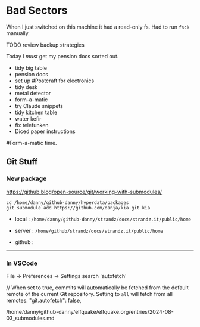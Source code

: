 # Bad Sectors

When I just switched on this machine it had a read-only fs. Had to run `fsck` manually.

TODO review backup strategies

Today I *must* get my pension docs sorted out.

* tidy big table  
* pension docs
* set up #Postcraft for electronics
* tidy desk
* metal detector
* form-a-matic
* try Claude snippets
* tidy kitchen table
* water kefir
* fix telefunken
* Diced paper instructions

#Form-a-matic time.

## Git Stuff

### New package

https://github.blog/open-source/git/working-with-submodules/

```
cd /home/danny/github-danny/hyperdata/packages
git submodule add https://github.com/danja/kia.git kia
```


- local : `/home/danny/github-danny/strandz/docs/strandz.it/public/home`
- server : `/home/github/strandz/docs/strandz.it/public/home`

- github :

---



### In VSCode

File -> Preferences -> Settings
search 'autofetch'

// When set to true, commits will automatically be fetched from the default remote of the current Git repository. Setting to `all` will fetch from all remotes.
"git.autofetch": false,

/home/danny/github-danny/elfquake/elfquake.org/entries/2024-08-03_submodules.md

